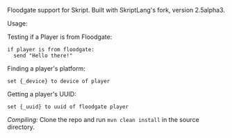 Floodgate support for Skript. Built with SkriptLang's fork, version 2.5alpha3. 

Usage:

Testing if a Player is from Floodgate:

```
if player is from floodgate:
  send "Hello there!"
```

Finding a player's platform:

```
set {_device} to device of player
```

Getting a player's UUID:

```
set {_uuid} to uuid of floodgate player
```

*Compiling:* Clone the repo and run `mvn clean install` in the source directory.
